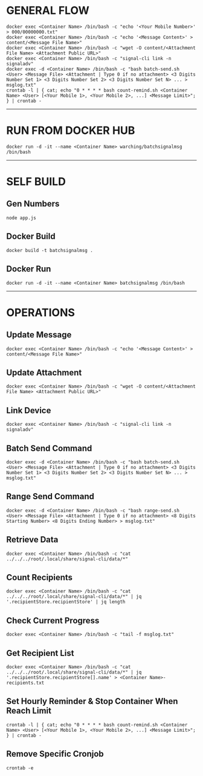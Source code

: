 # GENERAL FLOW
```
docker exec <Container Name> /bin/bash -c "echo '<Your Mobile Number>' > 000/00000000.txt"
docker exec <Container Name> /bin/bash -c "echo '<Message Content>' > content/<Message File Name>"
docker exec <Container Name> /bin/bash -c "wget -O content/<Attachment File Name> <Attachment Public URL>"
docker exec <Container Name> /bin/bash -c "signal-cli link -n signaladv"
docker exec -d <Container Name> /bin/bash -c "bash batch-send.sh <User> <Message File> <Attachment | Type 0 if no attachment> <3 Digits Number Set 1> <3 Digits Number Set 2> <3 Digits Number Set N> ... > msglog.txt"
crontab -l | { cat; echo "0 * * * * bash count-remind.sh <Container Name> <User> [<Your Mobile 1>, <Your Mobile 2>, ...] <Message Limit>"; } | crontab -
```
---
# RUN FROM DOCKER HUB
```
docker run -d -it --name <Container Name> warching/batchsignalmsg /bin/bash
```
---
# SELF BUILD
## Gen Numbers
```
node app.js
```
## Docker Build
```
docker build -t batchsignalmsg .
```
## Docker Run
```
docker run -d -it --name <Container Name> batchsignalmsg /bin/bash
```
---
# OPERATIONS
## Update Message
```
docker exec <Container Name> /bin/bash -c "echo '<Message Content>' > content/<Message File Name>"
```
## Update Attachment
```
docker exec <Container Name> /bin/bash -c "wget -O content/<Attachment File Name> <Attachment Public URL>"
```
## Link Device
```
docker exec <Container Name> /bin/bash -c "signal-cli link -n signaladv"
```
## Batch Send Command
```
docker exec -d <Container Name> /bin/bash -c "bash batch-send.sh <User> <Message File> <Attachment | Type 0 if no attachment> <3 Digits Number Set 1> <3 Digits Number Set 2> <3 Digits Number Set N> ... > msglog.txt"
```
## Range Send Command
```
docker exec -d <Container Name> /bin/bash -c "bash range-send.sh <User> <Message File> <Attachment | Type 0 if no attachment> <8 Digits Starting Number> <8 Digits Ending Number> > msglog.txt"
```
## Retrieve Data
```
docker exec <Container Name> /bin/bash -c "cat ../../../root/.local/share/signal-cli/data/*"
```
## Count Recipients
```
docker exec <Container Name> /bin/bash -c "cat ../../../root/.local/share/signal-cli/data/*" | jq '.recipientStore.recipientStore' | jq length
```
## Check Current Progress
```
docker exec <Container Name> /bin/bash -c "tail -f msglog.txt"
```
## Get Recipient List
```
docker exec <Container Name> /bin/bash -c "cat ../../../root/.local/share/signal-cli/data/*" | jq '.recipientStore.recipientStore[].name' > <Container Name>-recipients.txt
```
## Set Hourly Reminder & Stop Container When Reach Limit
```
crontab -l | { cat; echo "0 * * * * bash count-remind.sh <Container Name> <User> [<Your Mobile 1>, <Your Mobile 2>, ...] <Message Limit>"; } | crontab -
```
## Remove Specific Cronjob
```
crontab -e
```
